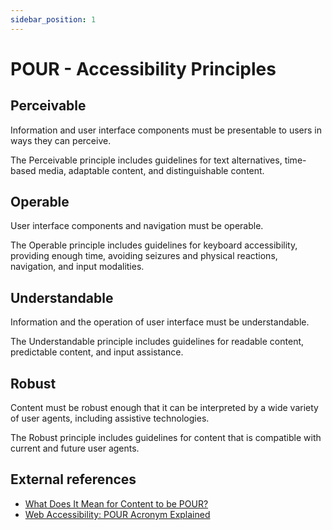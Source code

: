 ```yaml
---
sidebar_position: 1
---
```


# POUR - Accessibility Principles

## Perceivable

Information and user interface components must be presentable to users in ways they can perceive.

The Perceivable principle includes guidelines for text alternatives, time-based media, adaptable content, and distinguishable content.

## Operable

User interface components and navigation must be operable.

The Operable principle includes guidelines for keyboard accessibility, providing enough time, avoiding seizures and physical reactions, navigation, and input modalities.

## Understandable

Information and the operation of user interface must be understandable.

The Understandable principle includes guidelines for readable content, predictable content, and input assistance.

## Robust

Content must be robust enough that it can be interpreted by a wide variety of user agents, including assistive technologies.

The Robust principle includes guidelines for content that is compatible with current and future user agents.

## External references

- [What Does It Mean for Content to be POUR?](https://www.accessibility.com/blog/what-does-it-mean-for-content-to-be-pour)
- [Web Accessibility: POUR Acronym Explained](https://equalizedigital.com/web-accessibility-p-o-u-r-acronym/)
